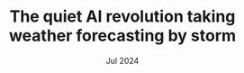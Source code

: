 ---
title: "The quiet AI revolution taking weather forecasting by storm"
link: https://t.co/HzhfcHmWni
date: "Jul 2024"
type: "Interview"
venue: "Naked Scientist Podcast"
---